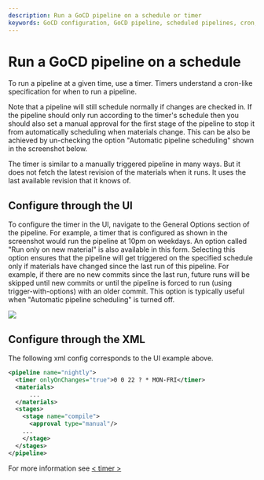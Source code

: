 ```yaml
---
description: Run a GoCD pipeline on a schedule or timer
keywords: GoCD configuration, GoCD pipeline, scheduled pipelines, cron, timer, continuous delivery pipeline, CD pipeline, stage, material, trigger
---
```


# Run a GoCD pipeline on a schedule

To run a pipeline at a given time, use a timer. Timers understand a cron-like specification for when to run a pipeline.

Note that a pipeline will still schedule normally if changes are checked in. If the pipeline should only run according to the timer's schedule then you should also set a manual approval for the first stage of the pipeline to stop it from automatically scheduling when materials change. This can be also be achieved by un-checking the option "Automatic pipeline scheduling" shown in the screenshot below.

The timer is similar to a manually triggered pipeline in many ways. But it does not fetch the latest revision of the materials when it runs. It uses the last available revision that it knows of.

## Configure through the UI

To configure the timer in the UI, navigate to the General Options section of the pipeline. For example, a timer that is configured as shown in the screenshot would run the pipeline at 10pm on weekdays. An option called "Run only on new material" is also available in this form. Selecting this option ensures that the pipeline will get triggered on the specified schedule only if materials have changed since the last run of this pipeline. For example, if there are no new commits since the last run, future runs will be skipped until new commits or until the pipeline is forced to run (using trigger-with-options) with an older commit. This option is typically useful when "Automatic pipeline scheduling" is turned off.

![](../images/timer_ui.png)

## Configure through the XML

The following xml config corresponds to the UI example above.

```xml
<pipeline name="nightly">
  <timer onlyOnChanges="true">0 0 22 ? * MON-FRI</timer>
  <materials>
      ...
  </materials>
  <stages>
    <stage name="compile">
      <approval type="manual"/>
    ...
    </stage>
  </stages>
</pipeline>
```

For more information see [< timer >](configuration_reference.html#timer)
